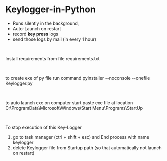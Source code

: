 # Keylogger-in-Python
  - Runs silently in the background, 
  - Auto-Launch on restart
  - record **key press** logs
  - send those logs by mail (in every 1 hour)


<br>

Install requirements from file requirements.txt

<br>

to create exe of py file run command
pyinstaller --noconsole --onefile Keylogger.py

<br>

to auto launch exe on computer start
paste exe file at location C:\ProgramData\Microsoft\Windows\Start Menu\Programs\StartUp

<br>

To stop execution of this Key-Logger 
  1. go to task manager (ctrl + shift + esc)  and End process with name keylogger
  2. delete Keylogger file from Startup path (so that automatically not launch on restart)
